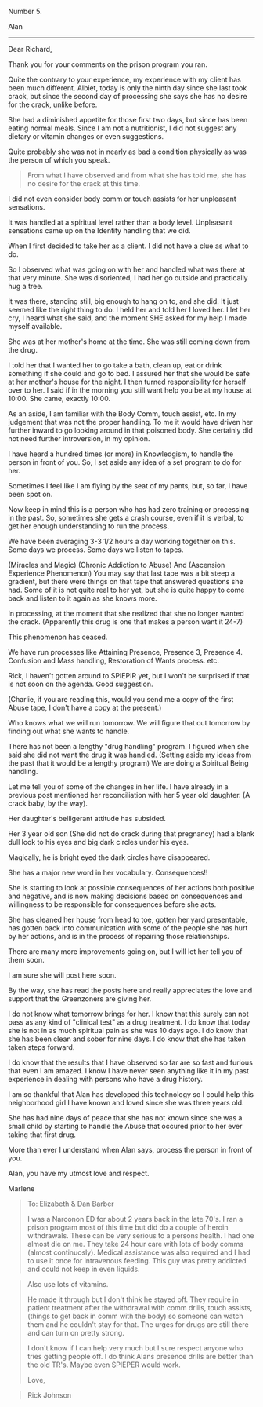 
Number 5. 

Alan

---

Dear Richard,

Thank you for your comments on the prison program you ran. 

Quite the contrary to your experience, my experience with my client has
been much different.  Albiet, today is only the ninth day since she last
took crack, but since the second day of processing she says she has no
desire for the crack, unlike before. 

She had a diminished appetite for those first two days, but since has been
eating normal meals.  Since I am not a nutritionist, I did not suggest any
dietary or vitamin changes or even suggestions. 

Quite probably she was not in nearly as bad a condition physically as was
the person of which you speak. 

>From what I have observed and from what she has told me, she has no
desire for the crack at this time. 

I did not even consider body comm or touch assists for her unpleasant
sensations. 

It was handled at a spiritual level rather than a body level.  Unpleasant
sensations came up on the Identity handling that we did. 

When I first decided to take her as a client.  I did not have a clue as
what to do. 

So I observed what was going on with her and handled what was there at
that very minute.  She was disoriented, I had her go outside and
practically hug a tree. 

It was there, standing still, big enough to hang on to, and she did.  It
just seemed like the right thing to do.  I held her and told her I loved
her.  I let her cry, I heard what she said, and the moment SHE asked for
my help I made myself available. 

She was at her mother's home at the time.  She was still coming down from
the drug. 

I told her that I wanted her to go take a bath, clean up, eat or drink
something if she could and go to bed.  I assured her that she would be
safe at her mother's house for the night.  I then turned responsibility
for herself over to her.  I said if in the morning you still want help you
be at my house at 10:00.  She came, exactly 10:00. 

As an aside, I am familiar with the Body Comm, touch assist, etc.  In my
judgement that was not the proper handling.  To me it would have driven
her further inward to go looking around in that poisoned body.  She
certainly did not need further introversion, in my opinion. 

I have heard a hundred times (or more) in Knowledgism, to handle the
person in front of you.  So, I set aside any idea of a set program to do
for her. 

Sometimes I feel like I am flying by the seat of my pants, but, so far, I
have been spot on. 

Now keep in mind this is a person who has had zero training or processing
in the past.  So, sometimes she gets a crash course, even if it is verbal,
to get her enough understanding to run the process. 

We have been averaging 3-3 1/2 hours a day working together on this.  Some
days we process.  Some days we listen to tapes. 

(Miracles and Magic) (Chronic Addiction to Abuse) And (Ascension
Experience Phenomenon)  You may say that last tape was a bit steep a
gradient, but there were things on that tape that answered questions she
had.  Some of it is not quite real to her yet, but she is quite happy to
come back and listen to it again as she knows more. 

In processing, at the moment that she realized that she no longer wanted
the crack. (Apparently this drug is one that makes a person want it 24-7) 

This phenomenon has ceased. 

We have run processes like Attaining Presence, Presence 3, Presence 4. 
Confusion and Mass handling, Restoration of Wants process. etc. 

Rick, I haven't gotten around to SPIEPIR yet, but I won't be surprised if
that is not soon on the agenda.  Good suggestion. 

(Charlie, if you are reading this, would you send me a copy of the first
Abuse tape, I don't have a copy at the present.) 

Who knows what we will run tomorrow.  We will figure that out tomorrow by
finding out what she wants to handle. 

There has not been a lengthy "drug handling" program.  I figured when she
said she did not want the drug it was handled.  (Setting aside my ideas
from the past that it would be a lengthy program)  We are doing a
Spiritual Being handling. 

Let me tell you of some of the changes in her life. I have already in a
previous post mentioned her reconciliation with her 5 year old daughter. 
(A crack baby, by the way). 

Her daughter's belligerant attitude has subsided. 

Her 3 year old son (She did not do crack during that pregnancy) had a
blank dull look to his eyes and big dark circles under his eyes. 

Magically, he is bright eyed the dark circles have disappeared. 

She has a major new word in her vocabulary.  Consequences!! 

She is starting to look at possible consequences of her actions both
positive and negative, and is now making decisions based on consequences
and willingness to be responsible for consequences before she acts. 

She has cleaned her house from head to toe, gotten her yard presentable,
has gotten back into communication with some of the people she has hurt by
her actions, and is in the process of repairing those relationships. 

There are many more improvements going on, but I will let her tell you of
them soon. 

I am sure she will post here soon. 

By the way, she has read the posts here and really appreciates the love
and support that the Greenzoners are giving her. 

I do not know what tomorrow brings for her.  I know that this surely can
not pass as any kind of "clinical test" as a drug treatment.  I do know
that today she is not in as much spiritual pain as she was 10 days ago.  I
do know that she has been clean and sober for nine days.  I do know that
she has taken taken steps forward. 

I do know that the results that I have observed so far are so fast and
furious that even I am amazed.  I know I have never seen anything like it
in my past experience in dealing with persons who have a drug history. 

I am so thankful that Alan has developed this technology so I could help
this neighborhood girl I have known and loved since she was three years
old. 

She has had nine days of peace that she has not known since she was a
small child by starting to handle the Abuse that occured prior to her ever
taking that first drug. 

More than ever I understand when Alan says, process the person in front of
you. 

Alan, you have my utmost love and respect. 

Marlene

>  To: Elizabeth & Dan Barber
>  
>  I was a Narconon ED for about 2 years back in the late 70's. I ran a
>  prison program most of this time but did do a couple of heroin withdrawals. These
>  can be very serious to a persons health. I had one almost die on me. They
>  take 24 hour care with lots of body comms (almost continuosly). Medical
>  assistance was also required and I had to use it once for intravenous
>  feeding. This guy was pretty addicted and could not keep in even liquids.

>  Also use lots of vitamins.
>  
>  He made it through but I don't think he stayed off. They require in
>  patient treatment after the withdrawal with comm drills, touch assists, (things to
>  get back in comm with the body) so someone can watch them and he couldn't
>  stay for that. The urges for drugs are still there and can turn on pretty
>  strong.
>  
>  I don't know if I can help very much but I sure respect anyone who tries
>  getting people off. I do think Alans presence drills are better than the
>  old TR's. Maybe even SPIEPER would work.
>  
>  Love,

>  Rick Johnson
>
